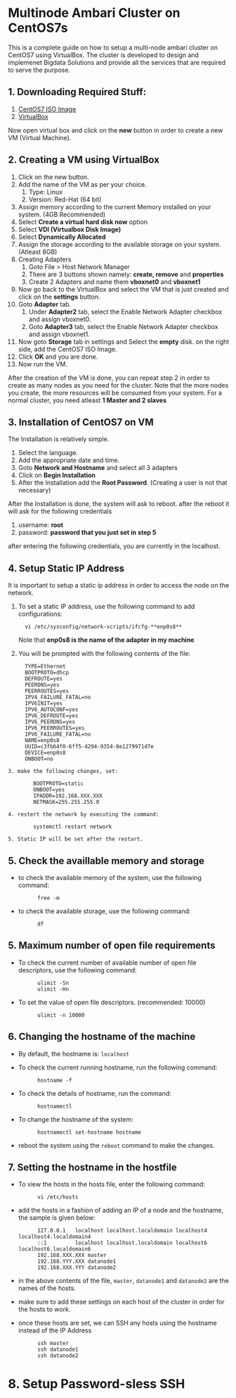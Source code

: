 # Multinode Ambari Cluster on CentOS7s

This is a complete guide on how to setup a multi-node ambari cluster on CentOS7 using VirtualBox. The cluster is developed to design and 
implemenet Bigdata Solutions and provide all the services that are required to serve the purpose.

## 1. Downloading Required Stuff:
1. [CentOS7 ISO Image](https://www.centos.org/download/)
2. [VirtualBox](https://www.virtualbox.org/wiki/Downloads)

Now open virtual box and click on the **new** button in order to create a new VM (Virtual Machine).

## 2. Creating a VM using VirtualBox
   1. Click on the new button.
   2. Add the name of the VM as per your choice.
       1. Type: Linux
       2. Version: Red-Hat (64 bit)
   3. Assign memory according to the current Memory installed on your system. (4GB Recommended)
   4. Select **Create a virtual hard disk now** option
   5. Select **VDI (Virtualbox Disk Image)**
   6. Select **Dynamically Allocated** 
   7. Assign the storage according to the available storage on your system. (Atleast 8GB)
   8. Creating Adapters
       1. Goto File > Host Network Manager
       2. There are 3 buttons shown namely: **create, remove** and **properties**
       3. Create 2 Adapters and name them **vboxnet0** and **vboxnet1**
   9. Now go back to the VirtualBox and select the VM that is just created and click on the **settings** button.
   10. Goto **Adapter** tab.
       1. Under **Adapter2** tab, select the Enable Network Adapter checkbox and assign vboxnet0.
       2. Goto **Adapter3** tab, select the Enable Network Adapter checkbox and assign vboxnet1.
   11. Now goto **Storage** tab in settings and Select the **empty** disk. on the right side, add the CentOS7 ISO Image.
   12. Click **OK** and you are done.
   13. Now run the VM. 

After the creation of the VM is done, you can repeat step 2 in order to create as many nodes as you need for the cluster.
Note that the more nodes you create, the more resources will be consumed from your system. 
For a normal cluster, you need atleast **1 Master and 2 slaves**

## 3. Installation of CentOS7 on VM
   The Installation is relatively simple.
   1. Select the language.
   2. Add the appropriate date and time.
   3. Goto **Network and Hostname** and select all 3 adapters
   4. Click on **Begin Installation**
   5. After the Installation add the **Root Password**. (Creating a user is not that necessary)

After the Installation is done, the system will ask to reboot. after the reboot it will ask for the following credentials
1. username: **root**
2. password: **password that you just set in step 5**

after entering the following credentials, you are currently in the localhost.

## 4. Setup Static IP Address
   It is important to setup a static ip address in order to access the node on the network.

   1. To set a static IP address, use the following command to add configurations:

            vi /etc/sysconfig/network-scripts/ifcfg-**enp0s8**

       Note that **enp0s8 is the name of the adapter in my machine**
   2. You will be prompted with the following contents of the file:

            TYPE=Ethernet
            BOOTPROTO=dhcp
            DEFROUTE=yes
            PEERDNS=yes
            PEERROUTES=yes
            IPV4_FAILURE_FATAL=no
            IPV6INIT=yes
            IPV6_AUTOCONF=yes
            IPV6_DEFROUTE=yes
            IPV6_PEERDNS=yes
            IPV6_PEERROUTES=yes
            IPV6_FAILURE_FATAL=no
            NAME=enp0s8
            UUID=c3fb64f0-6ff5-4294-9354-8e1279971d7e
            DEVICE=enp0s8
            ONBOOT=no

    3. make the following changes, set:

            BOOTPROTO=static
            ONBOOT=yes
            IPADDR=192.168.XXX.XXX
            NETMASK=255.255.255.0

    4. restert the network by executing the command:

            systemctl restart network

    5. Static IP will be set after the restart.


## 5. Check the availlable memory and storage
* to check the available memory of the system, use the following command:

            free -m

* to check the available storage, use the following command:

            df

## 5. Maximum number of open file requirements
* To check the current number of available number of open file descriptors, use the following command:

            ulimit -Sn
            ulimit -Hn

* To set the value of open file descriptors. (recommended: 10000)

            ulimit -n 10000

## 6. Changing the hostname of the machine
* By default, the hostname is: `localhost`
* To check the current running hostname, run the following command:

            hostname -f

* To check the details of hostname, run the command:

            hostnamectl

* To change the hostname of the system:

            hostnamectl set-hostname hostname

* reboot the system using the `reboot` command to make the changes.


## 7. Setting the hostname in the hostfile
* To view the hosts in the hosts file, enter the following command:

            vi /etc/hosts

* add the hosts in a fashion of adding an IP of a node and the hostname, the sample is given below:

            127.0.0.1   localhost localhost.localdomain localhost4 localhost4.localdomain4
            ::1         localhost localhost.localdomain localhost6 localhost6.localdomain6
            192.168.XXX.XXX master
            192.168.YYY.XXX datanode1
            192.168.XXX.YYY datanode2

* in the above contents of the file, `master`, `datanode1` and `datanode2` are the names of the hosts.
* make sure to add these settings on each host of the cluster in order for the hosts to work.
* once these hosts are set, we can SSH any hosts using the hostname instead of the IP Address

            ssh master
            ssh datanode1
            ssh datanode2

# 8. Setup Password-sless SSH